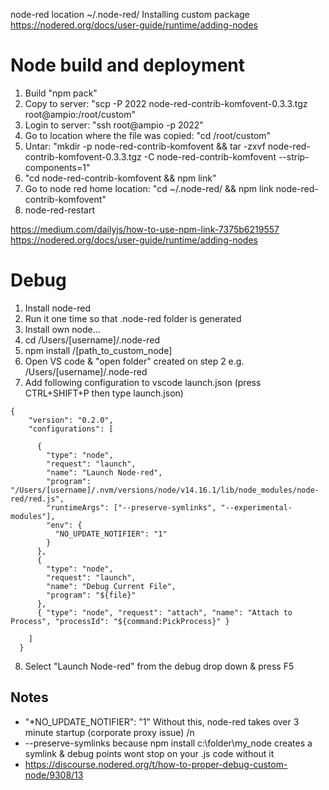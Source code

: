 node-red location ~/.node-red/
Installing custom package
https://nodered.org/docs/user-guide/runtime/adding-nodes

# Node build and deployment

1. Build "npm pack"
2. Copy to server: "scp -P 2022 node-red-contrib-komfovent-0.3.3.tgz root@ampio:/root/custom"
3. Login to server: "ssh root@ampio -p 2022"
4. Go to location where the file was copied: "cd /root/custom"
5. Untar: "mkdir -p node-red-contrib-komfovent && tar -zxvf node-red-contrib-komfovent-0.3.3.tgz -C node-red-contrib-komfovent --strip-components=1"
6. "cd node-red-contrib-komfovent && npm link"
7. Go to node red home location: "cd ~/.node-red/ && npm link node-red-contrib-komfovent"
8. node-red-restart

https://medium.com/dailyjs/how-to-use-npm-link-7375b6219557
https://nodered.org/docs/user-guide/runtime/adding-nodes

# Debug

1. Install node-red
2. Run it one time so that .node-red folder is generated
3. Install own node...
4. cd /Users/[username]/.node-red
5. npm install /[path_to_custom_node]
6. Open VS code & "open folder" created on step 2 e.g. /Users/[username]/.node-red
7. Add following configuration to vscode launch.json (press CTRL+SHIFT+P then type launch.json)
```
{
    "version": "0.2.0",
    "configurations": [

      {
        "type": "node",
        "request": "launch",
        "name": "Launch Node-red",
        "program": "/Users/[username]/.nvm/versions/node/v14.16.1/lib/node_modules/node-red/red.js",
        "runtimeArgs": ["--preserve-symlinks", "--experimental-modules"],
        "env": {
          "NO_UPDATE_NOTIFIER": "1"
        }
      },
      {
        "type": "node",
        "request": "launch",
        "name": "Debug Current File",
        "program": "${file}"
      },
      { "type": "node", "request": "attach", "name": "Attach to Process", "processId": "${command:PickProcess}" }

    ]
  }
```
8. Select "Launch Node-red" from the debug drop down & press F5

## Notes
* "*NO_UPDATE_NOTIFIER": "1" Without this, node-red takes over 3 minute startup (corporate proxy issue) /n
* --preserve-symlinks because npm install c:\folder\my_node creates a symlink & debug points wont stop on your .js code without it
* https://discourse.nodered.org/t/how-to-proper-debug-custom-node/9308/13